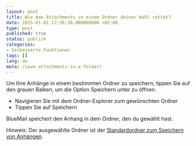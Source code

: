 ```yaml
---
layout: post
title: Wie man Attachments in einem Ordner deiner Wahl rettet?
date: 2015-01-01 17:36:10.000000000 +02:00
type: post
published: true
status: publish
categories:
- Verbesserte Funktionen
tags: []
lang: de
meta: /save-attachments-in-a-folder/
---
```


Um Ihre Anhänge in einem bestimmten Ordner zu speichern, tippen Sie auf den grauen Balken, um die Option Speichern unter zu öffnen.

* Navigieren Sie mit dem Ordner-Explorer zum gewünschten Ordner
* Tippen Sie auf Speichern

BlueMail speichert den Anhang in dem Ordner, den du gewählt hast.

Hinweis: Der ausgewählte Ordner ist der [Standardordner zum Speichern von Anhängen](/default-folder-save-attachments/).
